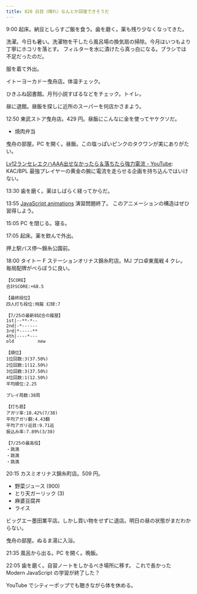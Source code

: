 ```yaml
---
title: 820 日目（晴れ）なんとか回復できそうだ
---
```


9:00 起床。納豆としらすご飯を食う。歯を磨く。薬も残り少なくなってきた。

洗濯。今日も暑い。洗濯物を干したら風呂場の換気扇の掃除。今月はいつもより丁寧にホコリを落とす。
フィルターを水に漬けたら真っ白になる。ブラシでは不足だったのだ。

服を着て外出。

イトーヨーカドー曳舟店。体温チェック。

ひきふね図書館。月刊小説すばるなどをチェック。トイレ。

昼に退館。昼飯を探しに近所のスーパーを何店かさまよう。

12:50 東武ストア曳舟店。429 円。昼飯にこんなに金を使ってヤケクソだ。

* 焼肉弁当

曳舟の部屋。PC を開く。昼飯。この塩っぱいピンクのタクワンが実にありがたい。

[Lv12ランセレエクハAAA出せなかったら＆落ちたら強力電流 - YouTube](https://www.youtube.com/watch?v=JDKP3ENoC_k):
KAC/BPL 最強プレイヤーの黄金の腕に電流を走らせる企画を持ち込んではいけない。

13:30 歯を磨く。薬はしばらく経ってからだ。

13:55 [JavaScript animations](https://javascript.info/js-animation) 演習問題終了。
このアニメーションの構造はぜひ習得しよう。

15:05 PC を閉じる。寝る。

17:05 起床。薬を飲んで外出。

押上駅バス停～錦糸公園前。

18:00 タイトー F ステーションオリナス錦糸町店。MJ プロ卓東風戦 4 クレ。
毎局配牌がべらぼうに良い。

```text
【SCORE】
合計SCORE:+68.5

【最終段位】
四人打ち段位:飛龍 幻球:7

【7/25の最新8試合の履歴】
1st|--**-*--
2nd|-*------
3rd|*-----**
4th|----*---
old         new

【順位】
1位回数:3(37.50%)
2位回数:1(12.50%)
3位回数:3(37.50%)
4位回数:1(12.50%)
平均順位:2.25

プレイ局数:38局

【打ち筋】
アガリ率:18.42%(7/38)
平均アガリ翻:4.43翻
平均アガリ巡目:9.71巡
振込み率:7.89%(3/38)

【7/25の最高役】
・跳満
・跳満
・跳満
```

20:15 カスミオリナス錦糸町店。509 円。

* 野菜ジュース (900)
* とり天ガーリック (3)
* 麻婆豆腐丼
* ライス

ビッグエー墨田業平店。しかし買い物をせずに退店。明日の昼の状態がまだわからない。

曳舟の部屋。ぬるま湯に入浴。

21:35 風呂から出る。PC を開く。晩飯。

22:05 歯を磨く。自習ノートをしかるべき場所に移す。
これで長かった Modern JavaScript の学習が終了した？

YouTube でシティーポップでも聴きながら体を休める。
